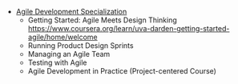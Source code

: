 - [Agile Development Specialization](https://www.coursera.org/specializations/agile-development)
	- Getting Started: Agile Meets Design Thinking
			https://www.coursera.org/learn/uva-darden-getting-started-agile/home/welcome
	- Running Product Design Sprints
	- Managing an Agile Team
	- Testing with Agile
	- Agile Development in Practice (Project-centered Course)
